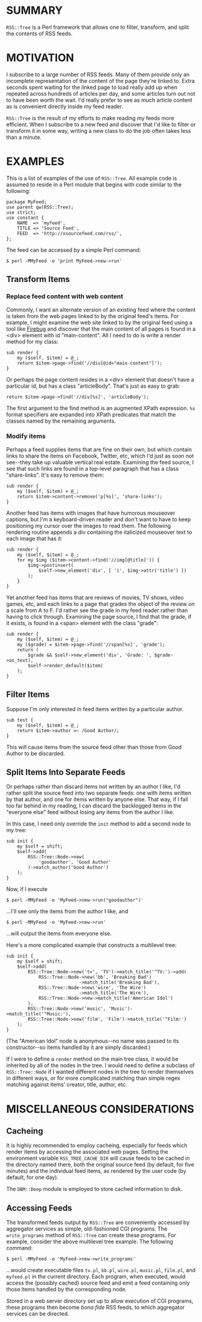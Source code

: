 # SUMMARY

`RSS::Tree` is a Perl framework that allows one to filter, transform,
and split the contents of RSS feeds.

# MOTIVATION

I subscribe to a large number of RSS feeds.  Many of them provide only
an incomplete representation of the content of the page they're linked
to.  Extra seconds spent waiting for the linked page to load really
add up when repeated across hundreds of articles per day, and some
articles turn out not to have been worth the wait.  I'd really prefer
to see as much article content as is convenient directly inside my
feed reader.

`RSS::Tree` is the result of my efforts to make reading my feeds more
efficient.  When I subscribe to a new feed and discover that I'd like
to filter or transform it in some way, writing a new class to do the
job often takes less than a minute.

# EXAMPLES

This is a list of examples of the use of `RSS::Tree`.  All example
code is assumed to reside in a Perl module that begins with code
similar to the following:

    package MyFeed;
    use parent qw(RSS::Tree);
    use strict;
    use constant {
        NAME  => 'myfeed',
        TITLE => 'Source Feed',
        FEED  => 'http://xsourcefeed.com/rss/',
    };

The feed can be accessed by a simple Perl command:

    $ perl -MMyFeed -e 'print MyFeed->new->run'

## Transform Items

### Replace feed content with web content

Commonly, I want an alternate version of an existing feed where the
content is taken from the web pages linked to by the original feed's
items.  For example, I might examine the web site linked to by the
original feed using a tool like [Firebug](https://getfirebug.com/) and
discover that the main content of all pages is found in a &lt;div&gt;
element with id "main-content".  All I need to do is write a render
method for my class:

    sub render {
        my ($self, $item) = @_;
        return $item->page->find('//div[@id="main-content"]');
    }

Or perhaps the page content resides in a &lt;div&gt; element that
doesn't have a particular id, but has a class "articleBody".  That's
just as easy to grab:

    return $item->page->find('//div[%s]', 'articleBody');

The first argument to the find method is an augmented XPath
expression.  `%s` format specifiers are expanded into XPath predicates
that match the classes named by the remaining arguments.

### Modify items

Perhaps a feed supplies items that are fine on their own, but which
contain links to share the items on Facebook, Twitter, etc, which I'd
just as soon not see--they take up valuable vertical real estate.
Examining the feed source, I see that such links are found in a
top-level paragraph that has a class "share-links".  It's easy to
remove them:

    sub render {
        my ($self, $item) = @_;
        return $item->content->remove('p[%s]', 'share-links');
    }

Another feed has items with images that have humorous mouseover
captions, but I'm a keyboard-driven reader and don't want to have to
keep positioning my cursor over the images to read them.  The following
rendering routine appends a div containing the italicized mouseover
text to each image that has it:

    sub render {
        my ($self, $item) = @_;
        for my $img ($item->content->find('//img[@title]')) {
            $img->postinsert(
                $self->new_element('div', [ 'i', $img->attr('title') ])
            );
        }
    }

Yet another feed has items that are reviews of movies, TV shows, video
games, etc, and each links to a page that grades the object of the
review on a scale from A to F.  I'd rather see the grade in my feed
reader rather than having to click through.  Examining the page
source, I find that the grade, if it exists, is found in a
&lt;span&gt; element with the class "grade":

    sub render {
        my ($self, $item) = @_;
        my ($grade) = $item->page->find('//span[%s]', 'grade');
        return (
            $grade && $self->new_element('div', 'Grade: ', $grade->as_text),
            $self->render_default($item)
        );
    }

## Filter Items

Suppose I'm only interested in feed items written by a particular
author.

    sub test {
        my ($self, $item) = @_;
        return $item->author =~ /Good Author/;
    }

This will cause items from the source feed other than those from Good
Author to be discarded.

## Split Items Into Separate Feeds

Or perhaps rather than discard items not written by an author I like,
I'd rather split the source feed into two separate feeds: one with
items written by that author, and one for items written by anyone
else.  That way, if I fall too far behind in my reading, I can discard
the backlogged items in the "everyone else" feed without losing any
items from the author I like.

In this case, I need only override the `init` method to add a second
node to my tree:

    sub init {
        my $self = shift;
        $self->add(
            RSS::Tree::Node->new(
                'goodauthor', 'Good Author'
            )->match_author('Good Author')
        );
    }

Now, if I execute

    $ perl -MMyFeed -e 'MyFeed->new->run("goodauthor")'

...I'll see only the items from the author I like, and

    $ perl -MMyFeed -e 'MyFeed->new->run'

...will output the items from everyone else.

Here's a more complicated example that constructs a multilevel tree:

    sub init {
        my $self = shift;
        $self->add(
            RSS::Tree::Node->new('tv', 'TV')->match_title('^TV:')->add(
                RSS::Tree::Node->new('bb', 'Breaking Bad')
                               ->match_title('Breaking Bad'),
                RSS::Tree::Node->new('wire', 'The Wire')
                               ->match_title('The Wire'),
                RSS::Tree::Node->new->match_title('American Idol')
            ),
            RSS::Tree::Node->new('music', 'Music')->match_title('^Music:'),
            RSS::Tree::Node->new('film', 'Film')->match_title('^Film:')
        );
    }

(The "American Idol" node is anonymous--no name was passed to its
constructor--so items handled by it are simply discarded.)

If I were to define a `render` method on the main tree class, it would
be inherited by all of the nodes in the tree.  I would need to define
a subclass of `RSS::Tree::Node` if I wanted different nodes in the
tree to render themselves in different ways, or for more complicated
matching than simple regex matching against items' creator, title,
author, etc.

# MISCELLANEOUS CONSIDERATIONS

## Cacheing

It is highly recommended to employ cacheing, especially for feeds
which render items by accessing the associated web pages.  Setting the
environment variable `RSS_TREE_CACHE_DIR` will cause feeds to be
cached in the directory named there, both the original source feed (by
default, for five minutes) and the individual feed items, as rendered
by the user code (by default, for one day).

The `DBM::Deep` module is employed to store cached information to
disk.

## Accessing Feeds

The transformed feeds output by `RSS::Tree` are conveniently accessed
by aggregator services as simple, old-fashioned CGI programs.  The
`write_programs` method of `RSS::Tree` can create these programs.  For
example, consider the above multilevel tree example.  The following
command:

    $ perl -MMyFeed -e 'MyFeed->new->write_programs'

...would create executable files `tv.pl`, `bb.pl`, `wire.pl`,
`music.pl`, `film.pl`, and `myfeed.pl` in the current directory.  Each
program, when executed, would access the (possibly cached) source feed
and emit a feed containing only those items handled by the
corresponding node.

Stored in a web server directory set up to allow execution of CGI
programs, these programs then become *bona fide* RSS feeds, to which
aggregator services can be directed.
